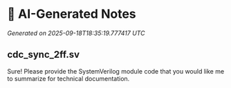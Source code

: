 # 🤖 AI-Generated Notes

_Generated on 2025-09-18T18:35:19.777417 UTC_

## cdc_sync_2ff.sv

Sure! Please provide the SystemVerilog module code that you would like me to summarize for technical documentation.

